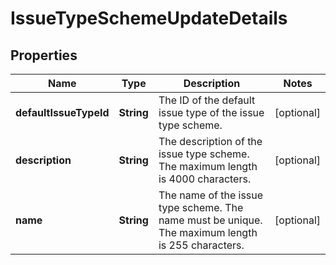 # IssueTypeSchemeUpdateDetails

## Properties
Name | Type | Description | Notes
------------ | ------------- | ------------- | -------------
**defaultIssueTypeId** | **String** | The ID of the default issue type of the issue type scheme. |  [optional]
**description** | **String** | The description of the issue type scheme. The maximum length is 4000 characters. |  [optional]
**name** | **String** | The name of the issue type scheme. The name must be unique. The maximum length is 255 characters. |  [optional]
